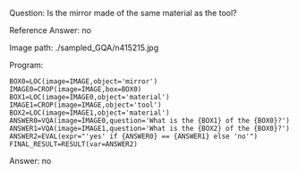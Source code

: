Question: Is the mirror made of the same material as the tool?

Reference Answer: no

Image path: ./sampled_GQA/n415215.jpg

Program:

```
BOX0=LOC(image=IMAGE,object='mirror')
IMAGE0=CROP(image=IMAGE,box=BOX0)
BOX1=LOC(image=IMAGE0,object='material')
IMAGE1=CROP(image=IMAGE,object='tool')
BOX2=LOC(image=IMAGE1,object='material')
ANSWER0=VQA(image=IMAGE0,question='What is the {BOX1} of the {BOX0}?')
ANSWER1=VQA(image=IMAGE1,question='What is the {BOX2} of the {BOX0}?')
ANSWER2=EVAL(expr="'yes' if {ANSWER0} == {ANSWER1} else 'no'")
FINAL_RESULT=RESULT(var=ANSWER2)
```
Answer: no

